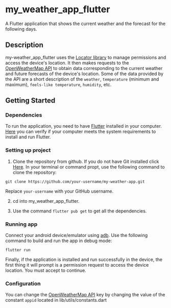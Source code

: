 # my_weather_app_flutter

A Flutter application that shows the current weather and the forecast for the following days.

## Description

my-weather_app_flutter uses the [Locator library](https://pub.dev/packages/location) to manage permissions and access the device's location.
It then makes requests to the [OpenWeatherMap API](https://openweathermap.org/current) to obtain data corresponding to the current weather and future forecasts of the device's location.
Some of the data provided by the API are a short description of the `weather`, `temperature` (minimum and maximum), `feels-like temperature`, `humidity`, etc.

## Getting Started

### Dependencies

To run the application, you need to have [Flutter](https://docs.flutter.dev/get-started/install) installed in your computer.
[Here](https://docs.flutter.dev/get-started/install/windows/desktop) you can verify if your computer meets the system requirements to install and run Flutter.

### Setting up project

1. Clone the repository from github. If you do not have Git installed click [Here](https://git-scm.com/book/en/v2/Getting-Started-Installing-Git).
In your terminal or command propt, use the following command to clone the repository:

```
git clone https://github.com/your-username/my-weather-app.git

```
Replace `your-username` with your GitHub username.

2. cd into my_weather_app_flutter.

3. Use the command `flutter pub get` to get all the dependencies.

### Running app

Connect your android device/emulator using [adb](https://developer.android.com/tools/adb).
Use the following command to build and run the app in debug mode:

```
flutter run
```
Finally, if the application is installed and run successfully in the device, the first thing it will prompt is a permission request to access the device location. You must accept to continue.

### Configuration

You can change the [OpenWeatherMap API](https://openweathermap.org/current) key by changing the value of the constant `appid` located in lib/utils/constants.dart





